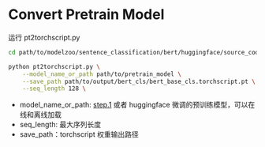 # Convert Pretrain Model

运行 pt2torchscript.py
```bash
cd path/to/modelzoo/sentence_classification/bert/huggingface/source_code/pretrain_model

python pt2torchscript.py \
    --model_name_or_path path/to/pretrain_model \
    --save_path path/to/output/bert_cls/bert_base_cls.torchscript.pt \
    --seq_length 128 \
```
- model_name_or_path: [step.1](../finetune/huggingface_bert_mrpc.md) 或者 huggingface 微调的预训练模型，可以在线和离线加载
- seq_length: 最大序列长度
- save_path：torchscript 权重输出路径

